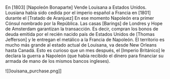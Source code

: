 
En [1803]  [Napoleón Bonaparte] Vende Louisana a Estados Unidos. Lousiana había sido cedida por el imperio español a Francia en [1801] durante el [Tratado de Aranjuez] En ese momento Napoleón era primer Cónsul nombrado por la República. Las casas [Barings] de Londres y Hope de Amsterdam garantizan la transacción. Es decir, compran los bonos de deuda emitida por el recién nacido país  de Estados Unidos de [Thomas Jefferson] y le entregan el metálico a la Francia de Napoleón. El territorio es mucho más grande al estado actual de Louisana, va desde New Orleans hasta Canadá. Esto es curioso que un mes después, el [Imperio Británico] le declara la guerra a Napoleón (que había recibido el dinero para financiar su armada de mano de los mismos bancos ingleses).

![[louisana_purchase.png]]
